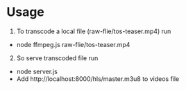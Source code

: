 # Usage

1. To transcode a local file (raw-flie/tos-teaser.mp4) run
- node ffmpeg.js raw-flie/tos-teaser.mp4

2. So serve transcoded file run
- node server.js
- Add http://localhost:8000/hls/master.m3u8 to videos file